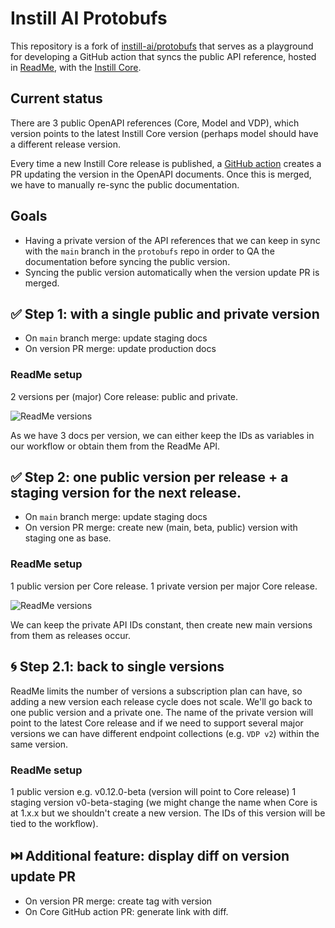 # Instill AI Protobufs

This repository is a fork of
[instill-ai/protobufs](https://github.com/instill-ai/protobufs/) that serves as
a playground for developing a GitHub action that syncs the public API reference,
hosted in [ReadMe](https://openapi.instill.tech/), with the [Instill
Core](https://github.com/instill-ai/core).


## Current status

There are 3 public OpenAPI references (Core, Model and VDP), which version
points to the latest Instill Core version (perhaps model should have a different
release version.

Every time a new Instill Core release is published, a [GitHub
action](https://github.com/instill-ai/core/actions/workflows/sync-version-with-api-docs.yml)
creates a PR updating the version in the OpenAPI documents. Once this is merged,
we have to manually re-sync the public documentation.

## Goals

- Having a private version of the API references that we can keep in sync with
  the `main` branch in the `protobufs` repo in order to QA the documentation
  before syncing the public version.
- Syncing the public version automatically when the version update PR is merged.

## ✅ Step 1: with a single public and private version

- On `main` branch merge: update staging docs
- On version PR merge: update production docs

### ReadMe setup

2 versions per (major) Core release: public and private.

![ReadMe versions](https://github.com/jvallesm/instill-protobufs/assets/3977183/e7c5aa6e-52db-498e-a27c-7fa1506dc089)

As we have 3 docs per version, we can either keep the IDs as variables in our
workflow or obtain them from the ReadMe API.

## ✅ Step 2: one public version per release + a staging version for the next release.

- On `main` branch merge: update staging docs
- On version PR merge: create new (main, beta, public) version with staging one
  as base.

### ReadMe setup

1 public version per Core release.
1 private version per major Core release.

![ReadMe versions](https://github.com/jvallesm/instill-protobufs/assets/3977183/e17e4a00-fbbb-4288-88ed-aafe670287ac)

We can keep the private API IDs constant, then create new main versions from
them as releases occur.

## 🌀 Step 2.1: back to single versions

ReadMe limits the number of versions a subscription plan can have, so adding a
new version each release cycle does not scale. We'll go back to one public
version and a private one. The name of the private version will point to the
latest Core release and if we need to support several major versions we can have
different endpoint collections (e.g. `VDP v2`) within the same version.

### ReadMe setup

1 public version e.g. v0.12.0-beta (version will point to Core release)
1 staging version v0-beta-staging (we might change the name when Core is at
1.x.x but we shouldn't create a new version. The IDs of this version will be
tied to the workflow).

## ⏭️ Additional feature: display diff on version update PR

- On version PR merge: create tag with version
- On Core GitHub action PR: generate link with diff.
